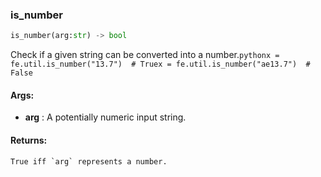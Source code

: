 

### is_number
```python
is_number(arg:str) -> bool
```
Check if a given string can be converted into a number.```pythonx = fe.util.is_number("13.7")  # Truex = fe.util.is_number("ae13.7")  # False```

#### Args:

* **arg** :  A potentially numeric input string.

#### Returns:
    True iff `arg` represents a number.